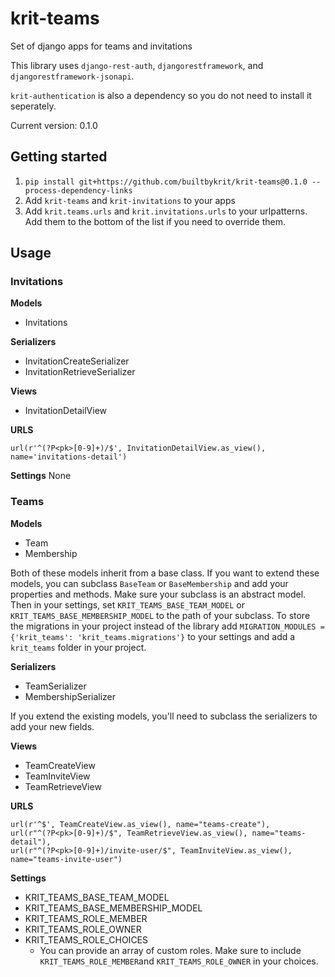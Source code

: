 # krit-teams
Set of django apps for teams and invitations

This library uses `django-rest-auth`, `djangorestframework`, and `djangorestframework-jsonapi`.

`krit-authentication` is also a dependency so you do not need to install it seperately.

Current version: 0.1.0

## Getting started

1. `pip install git+https://github.com/builtbykrit/krit-teams@0.1.0 --process-dependency-links`
3. Add `krit-teams` and `krit-invitations` to your apps
4. Add `krit.teams.urls` and `krit.invitations.urls` to your urlpatterns. Add them to the bottom of the list if you need to override them.

## Usage

### Invitations

**Models**
- Invitations

**Serializers**
- InvitationCreateSerializer
- InvitationRetrieveSerializer

**Views**
- InvitationDetailView

**URLS**
```
url(r'^(?P<pk>[0-9]+)/$', InvitationDetailView.as_view(), name='invitations-detail')
```

**Settings**
None

### Teams

**Models**
- Team
- Membership

Both of these models inherit from a base class. If you want to extend these models, you can subclass `BaseTeam` or `BaseMembership` and add your properties and methods. Make sure your subclass is an abstract model. Then in your settings, set `KRIT_TEAMS_BASE_TEAM_MODEL` or `KRIT_TEAMS_BASE_MEMBERSHIP_MODEL` to the path of your subclass. To store the migrations in your project instead of the library add `MIGRATION_MODULES = {'krit_teams': 'krit_teams.migrations'}` to your settings and add a `krit_teams` folder in your project. 


**Serializers**
- TeamSerializer
- MembershipSerializer

If you extend the existing models, you'll need to subclass the serializers to add your new fields.

**Views**
- TeamCreateView
- TeamInviteView
- TeamRetrieveView

**URLS**
```
url(r'^$', TeamCreateView.as_view(), name="teams-create"),
url(r"^(?P<pk>[0-9]+)/$", TeamRetrieveView.as_view(), name="teams-detail"),
url(r"^(?P<pk>[0-9]+)/invite-user/$", TeamInviteView.as_view(), name="teams-invite-user")
```

**Settings**
- KRIT_TEAMS_BASE_TEAM_MODEL
- KRIT_TEAMS_BASE_MEMBERSHIP_MODEL
- KRIT_TEAMS_ROLE_MEMBER
- KRIT_TEAMS_ROLE_OWNER
- KRIT_TEAMS_ROLE_CHOICES
	- You can provide an array of custom roles. Make sure to include `KRIT_TEAMS_ROLE_MEMBER`and `KRIT_TEAMS_ROLE_OWNER` in your choices.


